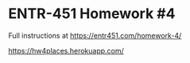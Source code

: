 # ENTR-451 Homework #4

Full instructions at https://entr451.com/homework-4/

https://hw4places.herokuapp.com/

